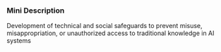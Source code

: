 ### Mini Description

Development of technical and social safeguards to prevent misuse, misappropriation, or unauthorized access to traditional knowledge in AI systems
